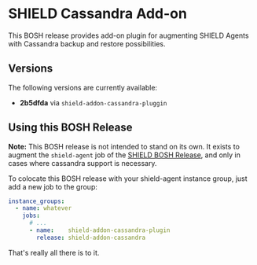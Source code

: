 # SHIELD Cassandra Add-on

This BOSH release provides add-on plugin for augmenting SHIELD
Agents with Cassandra backup and restore possibilities.

## Versions

The following versions are currently available:

 - **2b5dfda** via `shield-addon-cassandra-pluggin`

## Using this BOSH Release

**Note:** This BOSH release is not intended to stand on its own.
It exists to augment the `shield-agent` job of the [SHIELD BOSH
Release][1], and only in cases where cassandra support is necessary.

To colocate this BOSH release with your shield-agent instance
group, just add a new job to the group:

```yaml
instance_groups:
  - name: whatever
    jobs:
      # ...
      - name:    shield-addon-cassandra-plugin
        release: shield-addon-cassandra
```

That's really all there is to it.

[bug]: https://github.com/orange-cloudfoundry/shield-addon-cassandra-boshrelease/issues
[1]:   https://github.com/starkandwayne/shield-boshrelease